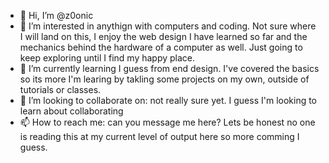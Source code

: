 - 👋 Hi, I’m @z0onic
- 👀 I’m interested in anythign with computers and coding. Not sure where I will land on this, I enjoy the web design I have learned so far and the mechanics behind the hardware of a computer as well. Just going to keep exploring until I find my happy place.
- 🌱 I’m currently learning I guess from end design. I've covered the basics so its more I'm learing by takling some projects on my own, outside of tutorials or classes.
- 💞️ I’m looking to collaborate on: not really sure yet. I guess I'm looking to learn about collaborating
- 📫 How to reach me: can you message me here? Lets be honest no one is reading this at my current level of output here so more comming I guess.

<!---
z0onic/z0onic is a ✨ special ✨ repository because its `README.md` (this file) appears on your GitHub profile.
You can click the Preview link to take a look at your changes.
--->

